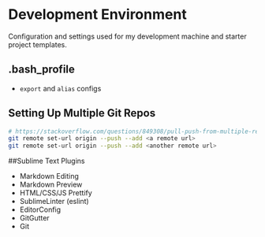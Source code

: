 # Development Environment

Configuration and settings used for my development machine and starter project templates.

## .bash_profile

  * `export` and  `alias` configs

## Setting Up Multiple Git Repos

```bash 
# https://stackoverflow.com/questions/849308/pull-push-from-multiple-remote-locations/3195446#3195446
git remote set-url origin --push --add <a remote url>
git remote set-url origin --push --add <another remote url>
```

##Sublime Text Plugins
  * Markdown Editing
  * Markdown Preview
  * HTML/CSS/JS Prettify
  * SublimeLinter (eslint)
  * EditorConfig
  * GitGutter
  * Git
